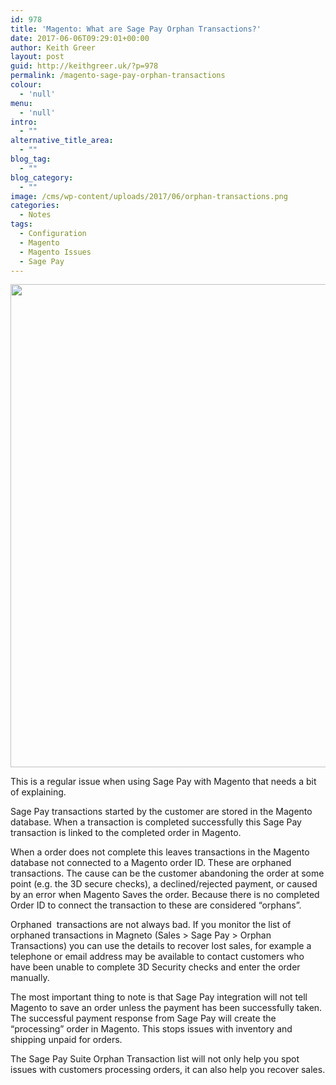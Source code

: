```yaml
---
id: 978
title: 'Magento: What are Sage Pay Orphan Transactions?'
date: 2017-06-06T09:29:01+00:00
author: Keith Greer
layout: post
guid: http://keithgreer.uk/?p=978
permalink: /magento-sage-pay-orphan-transactions
colour:
  - 'null'
menu:
  - 'null'
intro:
  - ""
alternative_title_area:
  - ""
blog_tag:
  - ""
blog_category:
  - ""
image: /cms/wp-content/uploads/2017/06/orphan-transactions.png
categories:
  - Notes
tags:
  - Configuration
  - Magento
  - Magento Issues
  - Sage Pay
---
```

<img class="alignnone size-full wp-image-981" src="http://keithgreer.uk/cms/wp-content/uploads/2017/06/orphan-transactions.png" alt="" width="1435" height="773" srcset="https://keithgreer.uk/cms/wp-content/uploads/2017/06/orphan-transactions.png 1435w, https://keithgreer.uk/cms/wp-content/uploads/2017/06/orphan-transactions-300x162.png 300w, https://keithgreer.uk/cms/wp-content/uploads/2017/06/orphan-transactions-768x414.png 768w, https://keithgreer.uk/cms/wp-content/uploads/2017/06/orphan-transactions-1024x552.png 1024w" sizes="(max-width: 1435px) 100vw, 1435px" />

This is a regular issue when using Sage Pay with Magento that needs a bit of explaining.

Sage Pay transactions started by the customer are stored in the Magento database. When a transaction is completed successfully this Sage Pay transaction is linked to the completed order in Magento.

When a order does not complete this leaves transactions in the Magento database not connected to a Magento order ID. These are orphaned transactions. The cause can be the customer abandoning the order at some point (e.g. the 3D secure checks), a declined/rejected payment, or caused by an error when Magento Saves the order. Because there is no completed Order ID to connect the transaction to these are considered &#8220;orphans&#8221;.

Orphaned  transactions are not always bad. If you monitor the list of orphaned transactions in Magneto (Sales > Sage Pay > Orphan Transactions) you can use the details to recover lost sales, for example a telephone or email address may be available to contact customers who have been unable to complete 3D Security checks and enter the order manually.

The most important thing to note is that Sage Pay integration will not tell Magento to save an order unless the payment has been successfully taken. The successful payment response from Sage Pay will create the &#8220;processing&#8221; order in Magento. This stops issues with inventory and shipping unpaid for orders.

The Sage Pay Suite Orphan Transaction list will not only help you spot issues with customers processing orders, it can also help you recover sales.